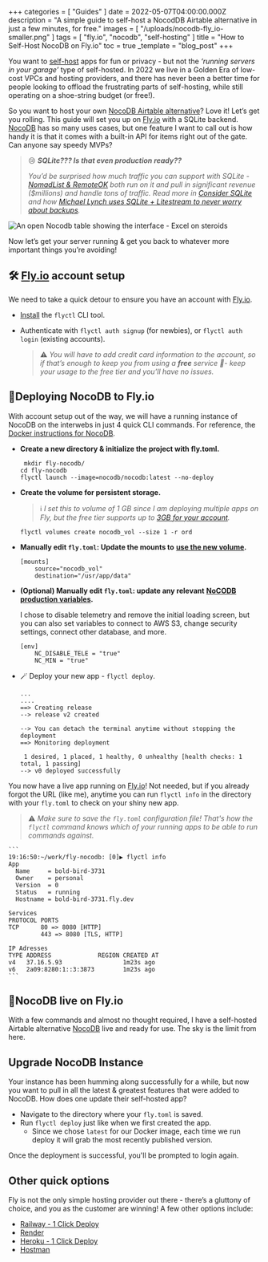 +++
categories = [ "Guides" ]
date = 2022-05-07T04:00:00.000Z
description = "A simple guide to self-host a NocodDB Airtable alternative in just a few minutes, for free."
images = [ "/uploads/nocodb-fly_io-smaller.png" ]
tags = [ "fly.io", "nocodb", "self-hosting" ]
title = "How to Self-Host NocoDB on Fly.io"
toc = true
_template = "blog_post"
+++

You want to [self-host](https://www.reddit.com/r/selfhosted/) apps for fun or privacy - but not the _‘running servers in your garage’_ type of self-hosted. In 2022 we live in a Golden Era of low-cost VPCs and hosting providers, and there has never been a better time for people looking to offload the frustrating parts of self-hosting, while still operating on a shoe-string budget (or free!).

So you want to host your own [NocoDB Airtable alternative](https://www.nocodb.com/)? Love it! Let’s get you rolling. This guide will set you up on [Fly.io](http://Fly.io) with a SQLite backend.  [NocoDB](https://www.nocodb.com/) has so many uses cases, but one feature I want to call out is how handy it is that it comes with a built-in API for items right out of the gate. Can anyone say speedy MVPs?

> 😢  **_SQLite??? Is that even production ready??_**
>
> _You’d be surprised how much traffic you can support with SQLite -_ [_NomadList & RemoteOK_](https://www.nocsdegree.com/pieter-levels-learn-coding/#what-technologies-does-pieter-levels-use) _both run on it and pull in significant revenue ($millions) and handle tons of traffic.  Read more in_ [_Consider SQLite_](https://blog.wesleyac.com/posts/consider-sqlite) _and how_ [_Michael Lynch uses SQLite + Litestream to never worry about backups_](https://mtlynch.io/litestream/)_._

![An open Nocodb table showing the interface - Excel on steroids](/uploads/nocodb-fly_io-smaller.png)

Now let’s get your server running & get you back to whatever more important things you’re avoiding!

## 🛠️ [Fly.io](http://Fly.io) account setup

We need to take a quick detour to ensure you have an account with [Fly.io](http://Fly.io).

* [Install](https://fly.io/docs/getting-started/installing-flyctl/) the `flyctl` CLI tool.
* Authenticate with `flyctl auth signup` (for newbies), or `flyctl auth login` (existing accounts).

  > ⚠️ _You will have to add credit card information to the account, so if that’s enough to keep you from using a **free** service 🤷- keep your usage to the free tier and you’ll have no issues._

## 🤸Deploying NocoDB to Fly.io

With account setup out of the way, we will have a running instance of NocoDB on the interwebs in just 4 quick CLI commands.  For reference,  the [Docker instructions for NocoDB](https://docs.nocodb.com/getting-started/installation/#docker).

* **Create a new directory & initialize the project with fly.toml.**

       mkdir fly-nocodb/
      cd fly-nocodb
      flyctl launch --image=nocodb/nocodb:latest --no-deploy
* **Create the volume for persistent storage.**

  > ℹ️ _I set this to volume of 1 GB since I am deploying multiple apps on Fly, but the free tier supports up to_ [_3GB for your account_](https://fly.io/docs/about/pricing/#free-allowances)_._

      flyctl volumes create nocodb_vol --size 1 -r ord
* **Manually edit `fly.toml`: Update the mounts to** [**use the new volume**](https://fly.io/docs/reference/configuration/#the-mounts-section)**.**

      [mounts]
          source="nocodb_vol"
          destination="/usr/app/data"
* **(Optional) Manually edit `fly.toml`:  update any relevant** [**NoCODB production variables**](https://docs.nocodb.com/getting-started/installation/#environment-variables)**.**

  I chose to disable telemetry and remove the initial loading screen, but you can also set variables to connect to AWS S3, change security settings, connect other database, and more.

      [env]
          NC_DISABLE_TELE = "true"
          NC_MIN = "true"
* 🪄 Deploy your new app - `flyctl deploy`.

      ...
      ....
      ==> Creating release
      --> release v2 created
      
      --> You can detach the terminal anytime without stopping the deployment
      ==> Monitoring deployment
      
       1 desired, 1 placed, 1 healthy, 0 unhealthy [health checks: 1 total, 1 passing]
      --> v0 deployed successfully

You now have a live app running on [Fly.io](http://Fly.io)!  Not needed, but if you already forgot the URL (like me), anytime you can run `flyctl info` in the directory with your `fly.toml` to check on your shiny new app.

> ⚠ _Make sure to save the `fly.toml` configuration file! That's how the `flyctl` command knows which of your running apps to be able to run commands against._

    ```
    19:16:50:~/work/fly-nocodb: [0]▶ flyctl info
    App
      Name     = bold-bird-3731
      Owner    = personal
      Version  = 0
      Status   = running
      Hostname = bold-bird-3731.fly.dev
    
    Services
    PROTOCOL PORTS
    TCP      80 => 8080 [HTTP]
             443 => 8080 [TLS, HTTP]
    
    IP Adresses
    TYPE ADDRESS             REGION CREATED AT
    v4   37.16.5.93                 1m23s ago
    v6   2a09:8280:1::3:3873        1m23s ago
    ```

## 🌴NocoDB live on Fly.io

With a few commands and almost no thought required, I have a self-hosted Airtable alternative [NocoDB](https://www.nocodb.com/) live and ready for use. The sky is the limit from here.

## Upgrade NocoDB Instance

Your instance has been humming along successfully for a while, but now you want to pull in all the latest & greatest features that were added to NocoDB. How does one update their self-hosted app?

* Navigate to the directory where your `fly.toml` is saved.
* Run `flyctl deploy` just like when we first created the app. 
  * Since we chose `latest` for our Docker image, each time we run deploy it will grab the most recently published version.

Once the deployment is successful, you'll be prompted to login again. 

## Other quick options

Fly is not the only simple hosting provider out there - there’s a gluttony of choice, and you as the customer are winning! A few other options include:

* [Railway - 1 Click Deploy](https://railway.app/new/starters/nocodb)
* [Render](https://render.com/)
* [Heroku - 1 Click Deploy](https://docs.nocodb.com/getting-started/installation/#1-click-deploy-to-heroku)
* [Hostman](https://hostman.com)
